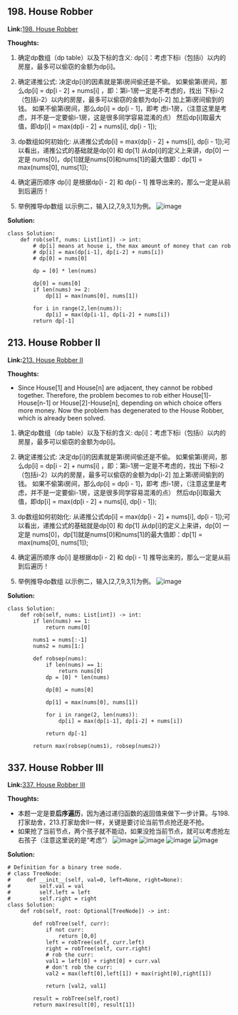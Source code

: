 ## 198. House Robber ##

**Link:**[198. House Robber](https://leetcode.com/problems/house-robber/description/)

**Thoughts:**
1. 确定dp数组（dp table）以及下标的含义:
  dp[i]：考虑下标i（包括i）以内的房屋，最多可以偷窃的金额为dp[i]。

2. 确定递推公式:
  决定dp[i]的因素就是第i房间偷还是不偷。
  如果偷第i房间，那么dp[i] = dp[i - 2] + nums[i] ，即：第i-1房一定是不考虑的，找出 下标i-2（包括i-2）以内的房屋，最多可以偷窃的金额为dp[i-2] 加上第i房间偷到的钱。
  如果不偷第i房间，那么dp[i] = dp[i - 1]，即考 虑i-1房，（注意这里是考虑，并不是一定要偷i-1房，这是很多同学容易混淆的点）
  然后dp[i]取最大值，即dp[i] = max(dp[i - 2] + nums[i], dp[i - 1]);

3. dp数组如何初始化:
  从递推公式dp[i] = max(dp[i - 2] + nums[i], dp[i - 1]);可以看出，递推公式的基础就是dp[0] 和 dp[1]
  从dp[i]的定义上来讲，dp[0] 一定是 nums[0]，dp[1]就是nums[0]和nums[1]的最大值即：dp[1] = max(nums[0], nums[1]); 

4. 确定遍历顺序
  dp[i] 是根据dp[i - 2] 和 dp[i - 1] 推导出来的，那么一定是从前到后遍历！

5. 举例推导dp数组
  以示例二，输入[2,7,9,3,1]为例。
  ![image](https://user-images.githubusercontent.com/69004164/214912301-3a249ccb-64de-4579-8464-29e4c2f2a870.png)

**Solution:**
```
class Solution:
    def rob(self, nums: List[int]) -> int:
        # dp[i] means at house i, the max amount of money that can rob
        # dp[i] = max(dp[i-1], dp[i-2] + nums[i])
        # dp[0] = nums[0]

        dp = [0] * len(nums)

        dp[0] = nums[0]
        if len(nums) >= 2:
            dp[1] = max(nums[0], nums[1])

        for i in range(2,len(nums)):
            dp[i] = max(dp[i-1], dp[i-2] + nums[i])
        return dp[-1]
```

## 213. House Robber II ##

**Link:**[213. House Robber II](https://leetcode.com/problems/house-robber-ii/description/)

**Thoughts:**
- Since House[1] and House[n] are adjacent, they cannot be robbed together. Therefore, the problem becomes to rob either House[1]-House[n-1] or House[2]-House[n], depending on which choice offers more money. Now the problem has degenerated to the House Robber, which is already been solved.

1. 确定dp数组（dp table）以及下标的含义:
  dp[i]：考虑下标i（包括i）以内的房屋，最多可以偷窃的金额为dp[i]。

2. 确定递推公式:
  决定dp[i]的因素就是第i房间偷还是不偷。
  如果偷第i房间，那么dp[i] = dp[i - 2] + nums[i] ，即：第i-1房一定是不考虑的，找出 下标i-2（包括i-2）以内的房屋，最多可以偷窃的金额为dp[i-2] 加上第i房间偷到的钱。
  如果不偷第i房间，那么dp[i] = dp[i - 1]，即考 虑i-1房，（注意这里是考虑，并不是一定要偷i-1房，这是很多同学容易混淆的点）
  然后dp[i]取最大值，即dp[i] = max(dp[i - 2] + nums[i], dp[i - 1]);

3. dp数组如何初始化:
  从递推公式dp[i] = max(dp[i - 2] + nums[i], dp[i - 1]);可以看出，递推公式的基础就是dp[0] 和 dp[1]
  从dp[i]的定义上来讲，dp[0] 一定是 nums[0]，dp[1]就是nums[0]和nums[1]的最大值即：dp[1] = max(nums[0], nums[1]); 

4. 确定遍历顺序
  dp[i] 是根据dp[i - 2] 和 dp[i - 1] 推导出来的，那么一定是从前到后遍历！

5. 举例推导dp数组
  以示例二，输入[2,7,9,3,1]为例。
  ![image](https://user-images.githubusercontent.com/69004164/214912301-3a249ccb-64de-4579-8464-29e4c2f2a870.png)

**Solution:**
```
class Solution:
    def rob(self, nums: List[int]) -> int:
        if len(nums) == 1:
            return nums[0]
        
        nums1 = nums[:-1]
        nums2 = nums[1:]
        
        def robsep(nums):
            if len(nums) == 1:
                return nums[0]
            dp = [0] * len(nums)

            dp[0] = nums[0]

            dp[1] = max(nums[0], nums[1])

            for i in range(2, len(nums)):
                dp[i] = max(dp[i-1], dp[i-2] + nums[i])
            
            return dp[-1]
        
        return max(robsep(nums1), robsep(nums2))
```

## 337. House Robber III ##

**Link:**[337. House Robber III](https://leetcode.com/problems/house-robber-iii/description/)

**Thoughts:**
- 本题一定是要**后序遍历**，因为通过递归函数的返回值来做下一步计算。与198.打家劫舍，213.打家劫舍II一样，关键是要讨论当前节点抢还是不抢。
- 如果抢了当前节点，两个孩子就不能动，如果没抢当前节点，就可以考虑抢左右孩子（注意这里说的是“考虑”）
![image](https://user-images.githubusercontent.com/69004164/214913503-387664db-1b61-42fa-a967-ab194250221d.png)
![image](https://user-images.githubusercontent.com/69004164/214913548-89b5dba2-abf6-47d8-83cd-caec306e36cf.png)
![image](https://user-images.githubusercontent.com/69004164/214913619-bff24d47-6088-4cb3-af6d-bed1382ef4f8.png)
![image](https://user-images.githubusercontent.com/69004164/214913672-137cb6b4-d6c6-4333-8d1d-5efbced7e5c2.png)

**Solution:**
```
# Definition for a binary tree node.
# class TreeNode:
#     def __init__(self, val=0, left=None, right=None):
#         self.val = val
#         self.left = left
#         self.right = right
class Solution:
    def rob(self, root: Optional[TreeNode]) -> int:
        
        def robTree(self, curr):
            if not curr: 
                return [0,0]
            left = robTree(self, curr.left)
            right = robTree(self, curr.right)
            # rob the curr:
            val1 = left[0] + right[0] + curr.val
            # don't rob the curr:
            val2 = max(left[0],left[1]) + max(right[0],right[1])

            return [val2, val1]

        result = robTree(self,root)
        return max(result[0], result[1])

```
